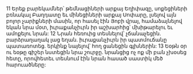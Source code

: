 11 Երեք բարեկամներ՝ թեմնացիների արքայ Եղիփազը, սոքեցիների բռնակալ Բաղդատը եւ մինեցիների արքայ Սոփարը, լսելով այն բոլոր չարիքների մասին, որ հասել էին Յոբի վրայ, համաձայնելով եկան նրա մօտ, իւրաքանչիւրն իր աշխարհից՝ մխիթարելու եւ ամոքելու նրան: 12 Նրան հեռուից տեսնելով՝ չճանաչեցին. բարձրաղաղակ լաց եղան. իւրաքանչիւրն իր պատմուճանը պատառոտեց. երկինք նայելով՝ հող ցանեցին գլխներին: 13 Եօթն օր ու եօթը գիշեր նստեցին նրա շուրջը. նրանցից ոչ ոք մի բան չխօսեց հետը, որովհետեւ տեսնում էին նրան հասած սաստիկ մեծ հարուածները:
